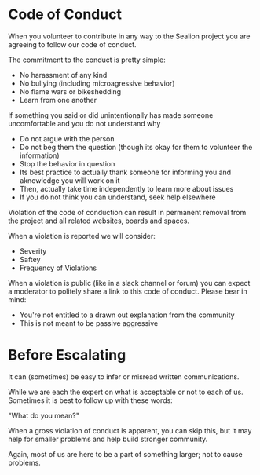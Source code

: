# Code of Conduct

When you volunteer to contribute in any way to the Sealion project you are agreeing to follow our code of conduct.

The commitment to the conduct is pretty simple:

* No harassment of any kind
* No bullying (including microagressive behavior)
* No flame wars or bikeshedding
* Learn from one another

If something you said or did unintentionally has made someone uncomfortable and you do not understand why

* Do not argue with the person
* Do not beg them the question (though its okay for them to volunteer the information)
* Stop the behavior in question
* Its best practice to actually thank someone for informing you and aknowledge you will work on it
* Then, actually take time independently to learn more about issues
* If you do not think you can understand, seek help elsewhere

Violation of the code of conduction can result in permanent removal from the project and all related websites, boards and spaces.

When a violation is reported we will consider:

* Severity
* Saftey
* Frequency of Violations

When a violation is public (like in a slack channel or forum) you can expect a moderator to politely share a link to this code of conduct. Please bear in mind:

* You're not entitled to a drawn out explanation from the community
* This is not meant to be passive aggressive

# Before Escalating

It can (sometimes) be easy to infer or misread written communications.

While we are each the expert on what is acceptable or not to each of us. Sometimes it is best to follow up with these words:

"What do you mean?"

When a gross violation of conduct is apparent, you can skip this, but it may help for smaller problems and help build stronger community.

Again, most of us are here to be a part of something larger; not to cause problems.


